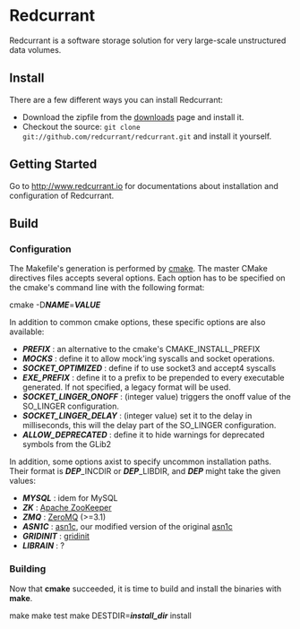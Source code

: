 # Redcurrant

Redcurrant is a software storage solution for very large-scale unstructured data volumes.

## Install
There are a few different ways you can install Redcurrant:

* Download the zipfile from the [downloads](https://github.com/redcurrant/redcurrant/archives/master) page and install it. 
* Checkout the source: `git clone git://github.com/redcurrant/redcurrant.git` and install it yourself.
   
## Getting Started

Go to http://www.redcurrant.io for documentations about installation and configuration of Redcurrant.

## Build

### Configuration

The Makefile's generation is performed by [cmake](http://cmake.org). The master
CMake directives files accepts several options. Each option has to be specified
on the cmake's command line with the following format:

  cmake -D***NAME***=***VALUE***

In addition to common cmake options, these specific options are also available:
* ***PREFIX*** : an alternative to the cmake's CMAKE_INSTALL_PREFIX
* ***MOCKS*** : define it to allow mock'ing syscalls and socket operations.
* ***SOCKET_OPTIMIZED*** : define if to use socket3 and accept4 syscalls
* ***EXE_PREFIX*** : define it to a prefix to be prepended to every executable generated. If not specified, a legacy format will be used.
* ***SOCKET_LINGER_ONOFF*** : (integer value) triggers the onoff value of the SO_LINGER configuration.
* ***SOCKET_LINGER_DELAY*** : (integer value) set it to the delay in milliseconds, this will the delay part of the SO_LINGER configuration.
* ***ALLOW_DEPRECATED*** : define it to hide warnings for deprecated symbols from the GLib2

In addition, some options axist to specify uncommon installation paths. Their
format is ***DEP***_INCDIR or ***DEP***_LIBDIR, and ***DEP*** might take the given values:
* ***MYSQL*** : idem for MySQL
* ***ZK*** : [Apache ZooKeeper](http://zookeeper.apache.org)
* ***ZMQ*** : [ZeroMQ](http://zeromq.org) (>=3.1)
* ***ASN1C*** : [asn1c](https://github.com/redcurrant/asn1c), our modified version of the original [asn1c](http://lionet.info/asn1c/)
* ***GRIDINIT*** : [gridinit](https://github.com/redcurrant/gridinit)
* ***LIBRAIN*** : ?

### Building

Now that **cmake** succeeded, it is time to build and install the binaries with **make**.

  make
  make test
  make DESTDIR=***install_dir*** install

